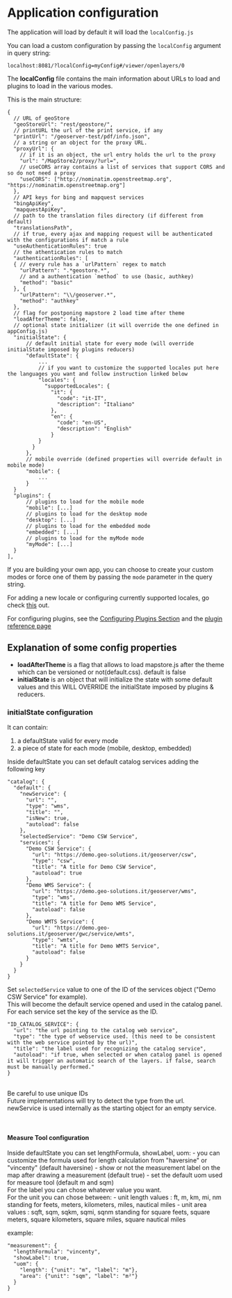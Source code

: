 # Application configuration
The application will load by default it will load the `localConfig.js`

You can load a custom configuration by passing the `localConfig` argument in query string:

```
localhost:8081/?localConfig=myConfig#/viewer/openlayers/0
```


The **localConfig** file contains the main information about URLs to load and plugins to load in the various modes.

This is the main structure:
```
{
  // URL of geoStore
  "geoStoreUrl": "rest/geostore/",
  // printURL the url of the print service, if any
  "printUrl": "/geoserver-test/pdf/info.json",
  // a string or an object for the proxy URL.
  "proxyUrl": {
    // if it is an object, the url entry holds the url to the proxy
    "url": "/MapStore2/proxy/?url=",
    // useCORS array contains a list of services that support CORS and so do not need a proxy
    "useCORS": ["http://nominatim.openstreetmap.org", "https://nominatim.openstreetmap.org"]
  },
  // API keys for bing and mapquest services
  "bingApiKey",
  "mapquestApiKey",
  // path to the translation files directory (if different from default)
  "translationsPath",
  // if true, every ajax and mapping request will be authenticated with the configurations if match a rule
  "useAuthenticationRules": true
  // the athentication rules to match
  "authenticationRules": [
  { // every rule has a `urlPattern` regex to match
    "urlPattern": ".*geostore.*",
    // and a authentication `method` to use (basic, authkey)
    "method": "basic"
  }, {
    "urlPattern": "\\/geoserver.*",
    "method": "authkey"
  },
  // flag for postponing mapstore 2 load time after theme
  "loadAfterTheme": false,
  // optional state initializer (it will override the one defined in appConfig.js)
  "initialState": {
      // default initial state for every mode (will override initialState imposed by plugins reducers)
      "defaultState": {
          ...
          // if you want to customize the supported locales put here the languages you want and follow instruction linked below
          "locales": {
            "supportedLocales": {
              "it": {
                "code": "it-IT",
                "description": "Italiano"
              },
              "en": {
                "code": "en-US",
                "description": "English"
              }
          }
        }
      },
      // mobile override (defined properties will override default in mobile mode)
      "mobile": {
          ...
      }
  }
  "plugins": {
      // plugins to load for the mobile mode
      "mobile": [...]
      // plugins to load for the desktop mode
      "desktop": [...]
      // plugins to load for the embedded mode
      "embedded": [...]
      // plugins to load for the myMode mode
      "myMode": [...]
  }
],
  ```
If you are building your own app, you can choose to create your custom modes or force one of them by passing the `mode` parameter in the query string.

For adding a new locale or configuring currently supported locales, go check [this](internationalization) out.

For configuring plugins, see the [Configuring Plugins Section](plugins-documentation) and the [plugin reference page](./api/plugins)

## Explanation of some config properties
- **loadAfterTheme** is a flag that allows to load mapstore.js after the theme which can be versioned or not(default.css). default is false
- **initialState** is an object that will initialize the state with some default values and this WILL OVERRIDE the initialState imposed by plugins & reducers.

### initialState configuration
It can contain:
1. a defaultState valid for every mode
1. a piece of state for each mode (mobile, desktop, embedded)

Inside defaultState you can set default catalog services adding the following key
```
"catalog": {
  "default": {
    "newService": {
      "url": "",
      "type": "wms",
      "title": "",
      "isNew": true,
      "autoload": false
    },
    "selectedService": "Demo CSW Service",
    "services": {
      "Demo CSW Service": {
        "url": "https://demo.geo-solutions.it/geoserver/csw",
        "type": "csw",
        "title": "A title for Demo CSW Service",
        "autoload": true
      },
      "Demo WMS Service": {
        "url": "https://demo.geo-solutions.it/geoserver/wms",
        "type": "wms",
        "title": "A title for Demo WMS Service",
        "autoload": false
      },
      "Demo WMTS Service": {
        "url": "https://demo.geo-solutions.it/geoserver/gwc/service/wmts",
        "type": "wmts",
        "title": "A title for Demo WMTS Service",
        "autoload": false
      }
    }
  }
}
```
Set `selectedService` value to one of the ID of the services object ("Demo CSW Service" for example).
<br>This will become the default service opened and used in the catalog panel.
<br>For each service set the key of the service as the ID.
```
"ID_CATALOG_SERVICE": {
  "url": "the url pointing to the catalog web service",
  "type": "the type of webservice used. (this need to be consistent with the web service pointed by the url)",
  "title": "the label used for recognizing the catalog service",
  "autoload": "if true, when selected or when catalog panel is opened it will trigger an automatic search of the layers. if false, search must be manually performed."
}
```
<br>Be careful to use unique IDs
<br>Future implementations will try to detect the type from the url.
<br>newService is used internally as the starting object for an empty service.

<br>
<h4> Measure Tool configuration </h4>
Inside defaultState you can set lengthFormula, showLabel, uom:
- you can customize the formula used for length calculation from "haversine" or "vincenty" (default haversine)
- show or not the measurement label on the map after drawing a measurement (default true)
- set the default uom used for measure tool (default m and sqm)
<br>For the label you can chose whatever value you want.
<br>For the unit you can chose between:
 - unit length values : ft, m, km, mi, nm standing for feets, meters, kilometers, miles, nautical miles
 - unit area values : sqft, sqm, sqkm, sqmi, sqnm standing for square feets, square meters, square kilometers, square miles, square nautical miles

example:<br>
```
"measurement": {
  "lengthFormula": "vincenty",
  "showLabel": true,
  "uom": {
    "length": {"unit": "m", "label": "m"},
    "area": {"unit": "sqm", "label": "m²"}
  }
}
```
